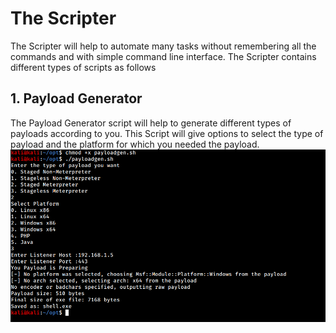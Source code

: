 # The Scripter
The Scripter will help to automate many tasks without remembering all the commands and with simple command line interface.
The Scripter contains different types of scripts as follows
## 1. Payload Generator
The Payload Generator script will help to generate different types of payloads according to you.
This Script will give options to select the type of payload and the platform for which you needed the payload.
![](images/image.png)
